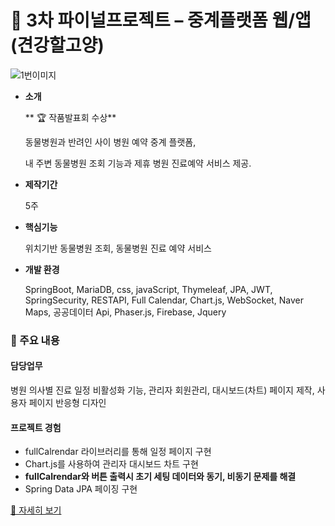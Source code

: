 # 🐾 3차 파이널프로젝트 – 중계플랫폼 웹/앱(견강할고양)

![1번이미지](https://kimjisun5963.github.io/images/slide/3-1.PNG)

- **소개**
  
  ** 🏆 작품발표회 수상**

  동물병원과 반려인 사이 병원 예약 중계 플랫폼,
  
  내 주변 동물병원 조회 기능과 제휴 병원 진료예약 서비스 제공.
  
- **제작기간**

  5주

- **핵심기능**

  위치기반 동물병원 조회, 동물병원 진료 예약 서비스

- **개발 환경**

  SpringBoot, MariaDB, css, javaScript, Thymeleaf, JPA, JWT, SpringSecurity, RESTAPI, Full Calendar, Chart.js, WebSocket, Naver Maps, 공공데이터 Api,  Phaser.js, Firebase, Jquery

### 🔎 주요 내용
#### 담당업무

병원 의사별 진료 일정 비활성화 기능, 관리자 회원관리, 대시보드(차트) 페이지 제작, 사용자 페이지 반응형 디자인

#### 프로젝트 경험
+ fullCalrendar 라이브러리를 통해 일정 페이지 구현
+ Chart.js를 사용하여 관리자 대시보드 차트 구현
+ **fullCalrendar와 버튼 출력시 초기 세팅 데이터와 동기, 비동기 문제를 해결**
+ Spring Data JPA 페이징 구현 

[📃 자세히 보기](https://drive.google.com/file/d/1KvCtl5SKhY5vYS1g2CWQ5r1DrTJaPc9F/view?usp=sharing)

